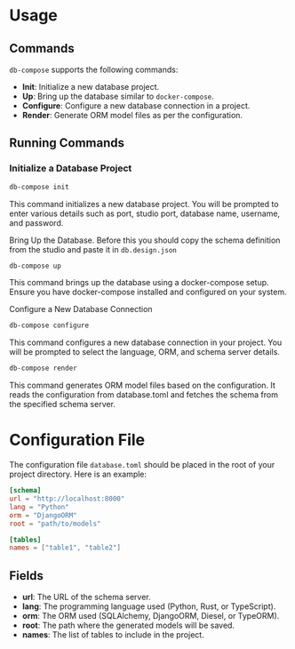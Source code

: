 
# Usage

## Commands

`db-compose` supports the following commands:

- **Init**: Initialize a new database project.
- **Up**: Bring up the database similar to `docker-compose`.
- **Configure**: Configure a new database connection in a project.
- **Render**: Generate ORM model files as per the configuration.

## Running Commands

### Initialize a Database Project

```sh
db-compose init
```
This command initializes a new database project. You will be prompted to enter various details such as port, studio port, database name, username, and password.

Bring Up the Database. Before this you should copy the schema definition from the studio and paste it in `db.design.json`

```sh
db-compose up
```

This command brings up the database using a docker-compose setup. Ensure you have docker-compose installed and configured on your system.

Configure a New Database Connection

```sh
db-compose configure
```
This command configures a new database connection in your project. You will be prompted to select the language, ORM, and schema server details.

```sh
db-compose render
```
This command generates ORM model files based on the configuration. It reads the configuration from database.toml and fetches the schema from the specified schema server.

# Configuration File

The configuration file `database.toml` should be placed in the root of your project directory. Here is an example:

```toml
[schema]
url = "http://localhost:8000"
lang = "Python"
orm = "DjangoORM"
root = "path/to/models"

[tables]
names = ["table1", "table2"]
```

## Fields

- **url**: The URL of the schema server.
- **lang**: The programming language used (Python, Rust, or TypeScript).
- **orm**: The ORM used (SQLAlchemy, DjangoORM, Diesel, or TypeORM).
- **root**: The path where the generated models will be saved.
- **names**: The list of tables to include in the project.
